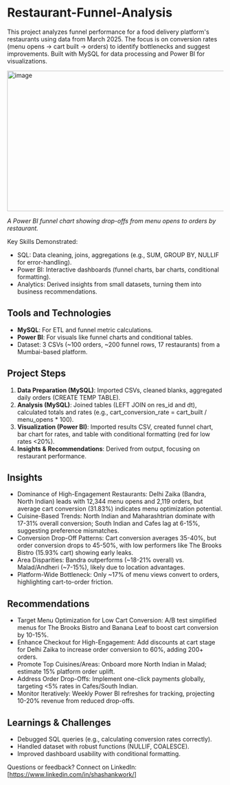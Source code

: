 # Restaurant-Funnel-Analysis
This project analyzes funnel performance for a food delivery platform's restaurants using data from March 2025. The focus is on conversion rates (menu opens → cart built → orders) to identify bottlenecks and suggest improvements. Built with MySQL for data processing and Power BI for visualizations.

<img width="620" height="326" alt="image" src="https://github.com/user-attachments/assets/02ba0093-110d-4346-868f-f0355a31bd4d" />
  
*A Power BI funnel chart showing drop-offs from menu opens to orders by restaurant.*

Key Skills Demonstrated:
- SQL: Data cleaning, joins, aggregations (e.g., SUM, GROUP BY, NULLIF for error-handling).
- Power BI: Interactive dashboards (funnel charts, bar charts, conditional formatting).
- Analytics: Derived insights from small datasets, turning them into business recommendations.

## Tools and Technologies
- **MySQL**: For ETL and funnel metric calculations.
- **Power BI**: For visuals like funnel charts and conditional tables.
- Dataset: 3 CSVs (~100 orders, ~200 funnel rows, 17 restaurants) from a Mumbai-based platform.

## Project Steps
1. **Data Preparation (MySQL)**: Imported CSVs, cleaned blanks, aggregated daily orders (CREATE TEMP TABLE).
2. **Analysis (MySQL)**: Joined tables (LEFT JOIN on res_id and dt), calculated totals and rates (e.g., cart_conversion_rate = cart_built / menu_opens * 100).
3. **Visualization (Power BI)**: Imported results CSV, created funnel chart, bar chart for rates, and table with conditional formatting (red for low rates <20%).
4. **Insights & Recommendations**: Derived from output, focusing on restaurant performance.


## Insights
- Dominance of High-Engagement Restaurants: Delhi Zaika (Bandra, North Indian) leads with 12,344 menu opens and 2,119 orders, but average cart conversion (31.83%) indicates menu optimization potential.
- Cuisine-Based Trends: North Indian and Maharashtrian dominate with 17-31% overall conversion; South Indian and Cafes lag at 6-15%, suggesting preference mismatches.
- Conversion Drop-Off Patterns: Cart conversion averages 35-40%, but order conversion drops to 45-50%, with low performers like The Brooks Bistro (15.93% cart) showing early leaks.
- Area Disparities: Bandra outperforms (~18-21% overall) vs. Malad/Andheri (~7-15%), likely due to location advantages.
- Platform-Wide Bottleneck: Only ~17% of menu views convert to orders, highlighting cart-to-order friction.

## Recommendations
- Target Menu Optimization for Low Cart Conversion: A/B test simplified menus for The Brooks Bistro and Banana Leaf to boost cart conversion by 10-15%.
- Enhance Checkout for High-Engagement: Add discounts at cart stage for Delhi Zaika to increase order conversion to 60%, adding 200+ orders.
- Promote Top Cuisines/Areas: Onboard more North Indian in Malad; estimate 15% platform order uplift.
- Address Order Drop-Offs: Implement one-click payments globally, targeting <5% rates in Cafes/South Indian.
- Monitor Iteratively: Weekly Power BI refreshes for tracking, projecting 10-20% revenue from reduced drop-offs.

## Learnings & Challenges
- Debugged SQL queries (e.g., calculating conversion rates correctly).
- Handled dataset with robust functions (NULLIF, COALESCE).
- Improved dashboard usability with conditional formatting.
  
Questions or feedback? Connect on LinkedIn: [https://www.linkedin.com/in/shashankwork/]
